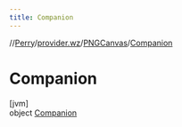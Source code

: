 ```yaml
---
title: Companion
---
```

//[Perry](../../../../index.html)/[provider.wz](../../index.html)/[PNGCanvas](../index.html)/[Companion](index.html)



# Companion



[jvm]\
object [Companion](index.html)


